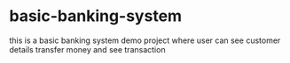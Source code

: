 # basic-banking-system
this is a basic banking system demo project where user can see customer details transfer money and see transaction
